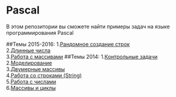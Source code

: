 Pascal
======

В этом репозитории вы сможете найти примеры задач на языке программирования Pascal

##Темы 2015-2016:
  1.[Рандомное создание строк](https://github.com/ArtiX-GP/Pascal/tree/master/2015-2016/string) <br/>
  2.[Длинные числа](https://github.com/ArtiX-GP/Pascal/tree/master/2015-2016/long_numbers)<br/>
  3.[Работа с массивами](https://github.com/ArtiX-GP/Pascal/tree/master/2015-2016/arrays)
##Темы 2014:
  1.[Контрольные задачи](https://github.com/ArtiX-GP/Pascal/tree/master/control_task/2014)<br/>
  2.[Моделирование](https://github.com/ArtiX-GP/Pascal/tree/master/modeling)<br/>
  3.[Двумерные массивы](https://github.com/ArtiX-GP/Pascal/tree/master/other_tasks/A_TWO_DIMENSIONAL_ARRAY)<br/>
  4.[Работа со строками (String)](https://github.com/ArtiX-GP/Pascal/tree/master/other_tasks/STRING)<br/>
  5.[Работа с числами](https://github.com/ArtiX-GP/Pascal/tree/master/other_tasks/numbers)<br/>
  6.[Массивы и циклы](https://github.com/ArtiX-GP/Pascal/tree/master/other_tasks/arrays-and-cycles)<br/>
